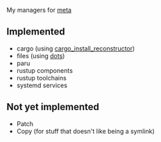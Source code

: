 My managers for [meta](https://github.com/jullanggit/meta)
## Implemented
- cargo (using [cargo_install_reconstructor](https://github.com/jullanggit/cargo_install_reconstructor))
- files (using [dots](https://github.com/jullanggit/dots))
- paru
- rustup components
- rustup toolchains
- systemd services

## Not yet implemented
- Patch
- Copy (for stuff that doesn't like being a symlink)

